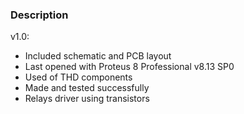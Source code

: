 ### Description

v1.0:
- Included schematic and PCB layout
- Last opened with Proteus 8 Professional v8.13 SP0
- Used of THD components
- Made and tested successfully 
- Relays driver using transistors